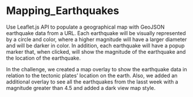 # Mapping_Earthquakes

Use Leaflet.js API to populate a geographical map with GeoJSON earthquake data from a URL. Each earthquake will be visually represented by a circle and color, where a higher magnitude will have a larger diameter and will be darker in color. In addition, each earthquake will have a popup marker that, when clicked, will show the magnitude of the earthquake and the location of the earthquake.

In the challenge, we created a map overlay to show the earthquake data in relation to the tectonic plates’ location on the earth. Also, we added an additional overlay to see all the earthquakes from the lasst week with a magnitude greater than 4.5 and added a dark view map style. 
